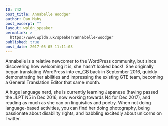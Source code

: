 ```yaml
---
ID: 742
post_title: Annabelle Woodger
author: Dan Maby
post_excerpt: ""
layout: wpldn_speaker
permalink: >
  https://www.wpldn.uk/speaker/annabelle-woodger
published: true
post_date: 2017-05-05 11:11:03
---
```

Annabelle is a relative newcomer to the WordPress community, but since discovering how welcoming it is, she hasn’t looked back!  She originally began translating WordPress into en_GB back in September 2016, quickly demonstrating her abilities and impressing the existing GTE team, becoming a General Translation Editor that same month.

A huge language nerd, she is currently learning Japanese (having passed the JLPT N5 in Dec 2016, now working towards N4 for Dec 2017), and reading as much as she can on linguistics and poetry. When not doing language-based activities, you can find her doing photography, being passionate about disability rights, and babbling excitedly about unicorns on Twitter.
